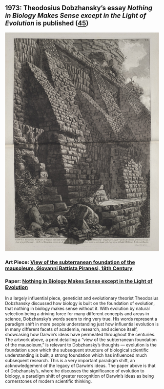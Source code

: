 ## 1973: Theodosius Dobzhansky’s essay <em>Nothing in Biology Makes Sense except in the Light of Evolution</em> is published ([45](https://online.ucpress.edu/abt/article/35/3/125/9833/Nothing-in-Biology-Makes-Sense-except-in-the-Light))

![pic](/images/1973.jpg)

### Art Piece: [View of the subterranean foundation of the mausoleum, Giovanni Battista Piranesi, 18th Century](https://harvardartmuseums.org/collections/object/59520?position=104)

### Paper: [Nothing in Biology Makes Sense except in the Light of Evolution](https://online.ucpress.edu/abt/article/35/3/125/9833/Nothing-in-Biology-Makes-Sense-except-in-the-Light)

In a largely influential piece, geneticist and evolutionary theorist Theodosius Dobzhansky discussed how biology is built on the foundation of evolution, that nothing in biology makes sense without it. With evolution by natural selection being a driving force for many different concepts and areas in science, Dobzhansky’s words seem to ring very true. His words represent a paradigm shift in more people understanding just how influential evolution is in many different facets of academia, research, and science itself, showcasing how Darwin’s ideas have permeated throughout the centuries. The artwork above, a print detailing a “view of the subterranean foundation of the mausoleum,” is relevant to Dobzhansky’s thoughts — evolution is the foundation upon which the subsequent structure of biological scientific understanding is built, a strong foundation which has influenced much subsequent research. This is a very important paradigm shift, an acknowledgement of the legacy of Darwin’s ideas. The paper above is that of Dobzhansky’s, where he discusses the significance of evolution to biology, a paradigm shift of greater recognition of Darwin’s ideas as being cornerstones of modern scientific thinking. 

